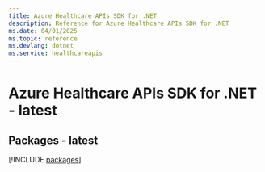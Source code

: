 ```yaml
---
title: Azure Healthcare APIs SDK for .NET
description: Reference for Azure Healthcare APIs SDK for .NET
ms.date: 04/01/2025
ms.topic: reference
ms.devlang: dotnet
ms.service: healthcareapis
---
```

# Azure Healthcare APIs SDK for .NET - latest
## Packages - latest
[!INCLUDE [packages](healthcare-apis-index.md)]